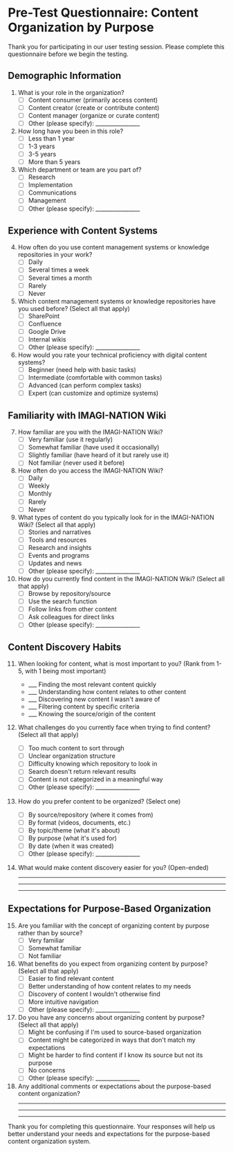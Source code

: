 # Pre-Test Questionnaire: Content Organization by Purpose

Thank you for participating in our user testing session. Please complete this questionnaire before we begin the testing.

## Demographic Information

1. What is your role in the organization?
   - [ ] Content consumer (primarily access content)
   - [ ] Content creator (create or contribute content)
   - [ ] Content manager (organize or curate content)
   - [ ] Other (please specify): ________________

2. How long have you been in this role?
   - [ ] Less than 1 year
   - [ ] 1-3 years
   - [ ] 3-5 years
   - [ ] More than 5 years

3. Which department or team are you part of?
   - [ ] Research
   - [ ] Implementation
   - [ ] Communications
   - [ ] Management
   - [ ] Other (please specify): ________________

## Experience with Content Systems

4. How often do you use content management systems or knowledge repositories in your work?
   - [ ] Daily
   - [ ] Several times a week
   - [ ] Several times a month
   - [ ] Rarely
   - [ ] Never

5. Which content management systems or knowledge repositories have you used before? (Select all that apply)
   - [ ] SharePoint
   - [ ] Confluence
   - [ ] Google Drive
   - [ ] Internal wikis
   - [ ] Other (please specify): ________________

6. How would you rate your technical proficiency with digital content systems?
   - [ ] Beginner (need help with basic tasks)
   - [ ] Intermediate (comfortable with common tasks)
   - [ ] Advanced (can perform complex tasks)
   - [ ] Expert (can customize and optimize systems)

## Familiarity with IMAGI-NATION Wiki

7. How familiar are you with the IMAGI-NATION Wiki?
   - [ ] Very familiar (use it regularly)
   - [ ] Somewhat familiar (have used it occasionally)
   - [ ] Slightly familiar (have heard of it but rarely use it)
   - [ ] Not familiar (never used it before)

8. How often do you access the IMAGI-NATION Wiki?
   - [ ] Daily
   - [ ] Weekly
   - [ ] Monthly
   - [ ] Rarely
   - [ ] Never

9. What types of content do you typically look for in the IMAGI-NATION Wiki? (Select all that apply)
   - [ ] Stories and narratives
   - [ ] Tools and resources
   - [ ] Research and insights
   - [ ] Events and programs
   - [ ] Updates and news
   - [ ] Other (please specify): ________________

10. How do you currently find content in the IMAGI-NATION Wiki? (Select all that apply)
    - [ ] Browse by repository/source
    - [ ] Use the search function
    - [ ] Follow links from other content
    - [ ] Ask colleagues for direct links
    - [ ] Other (please specify): ________________

## Content Discovery Habits

11. When looking for content, what is most important to you? (Rank from 1-5, with 1 being most important)
    - ___ Finding the most relevant content quickly
    - ___ Understanding how content relates to other content
    - ___ Discovering new content I wasn't aware of
    - ___ Filtering content by specific criteria
    - ___ Knowing the source/origin of the content

12. What challenges do you currently face when trying to find content? (Select all that apply)
    - [ ] Too much content to sort through
    - [ ] Unclear organization structure
    - [ ] Difficulty knowing which repository to look in
    - [ ] Search doesn't return relevant results
    - [ ] Content is not categorized in a meaningful way
    - [ ] Other (please specify): ________________

13. How do you prefer content to be organized? (Select one)
    - [ ] By source/repository (where it comes from)
    - [ ] By format (videos, documents, etc.)
    - [ ] By topic/theme (what it's about)
    - [ ] By purpose (what it's used for)
    - [ ] By date (when it was created)
    - [ ] Other (please specify): ________________

14. What would make content discovery easier for you? (Open-ended)
    ________________________________________________________________
    ________________________________________________________________
    ________________________________________________________________

## Expectations for Purpose-Based Organization

15. Are you familiar with the concept of organizing content by purpose rather than by source?
    - [ ] Very familiar
    - [ ] Somewhat familiar
    - [ ] Not familiar

16. What benefits do you expect from organizing content by purpose? (Select all that apply)
    - [ ] Easier to find relevant content
    - [ ] Better understanding of how content relates to my needs
    - [ ] Discovery of content I wouldn't otherwise find
    - [ ] More intuitive navigation
    - [ ] Other (please specify): ________________

17. Do you have any concerns about organizing content by purpose? (Select all that apply)
    - [ ] Might be confusing if I'm used to source-based organization
    - [ ] Content might be categorized in ways that don't match my expectations
    - [ ] Might be harder to find content if I know its source but not its purpose
    - [ ] No concerns
    - [ ] Other (please specify): ________________

18. Any additional comments or expectations about the purpose-based content organization?
    ________________________________________________________________
    ________________________________________________________________
    ________________________________________________________________

Thank you for completing this questionnaire. Your responses will help us better understand your needs and expectations for the purpose-based content organization system.